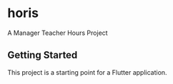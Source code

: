 # horis

A Manager Teacher Hours Project

## Getting Started

This project is a starting point for a Flutter application.
